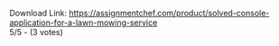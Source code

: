 Download Link: https://assignmentchef.com/product/solved-console-application-for-a-lawn-mowing-service
<br>
5/5 - (3 votes)